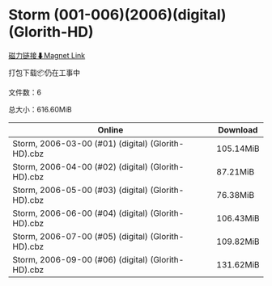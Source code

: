 # Storm (001-006)(2006)(digital)(Glorith-HD)

[磁力链接⬇Magnet Link](magnet:?xt=urn:btih:82fca530a135fa7d1642b2060432679894eb6a65&dn=Storm%20%28001-006%29%282006%29%28digital%29%28Glorith-HD%29)

打包下载📦仍在工事中

文件数：6

总大小：616.60MiB

Online | Download
--- | ---
Storm, 2006-03-00 (#01) (digital) (Glorith-HD).cbz | 105.14MiB
Storm, 2006-04-00 (#02) (digital) (Glorith-HD).cbz | 87.21MiB
Storm, 2006-05-00 (#03) (digital) (Glorith-HD).cbz | 76.38MiB
Storm, 2006-06-00 (#04) (digital) (Glorith-HD).cbz | 106.43MiB
Storm, 2006-07-00 (#05) (digital) (Glorith-HD).cbz | 109.82MiB
Storm, 2006-09-00 (#06) (digital) (Glorith-HD).cbz | 131.62MiB